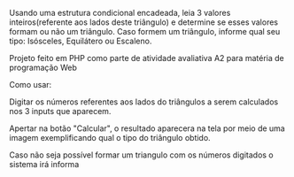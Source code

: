 Usando uma estrutura condicional encadeada, leia 3 valores inteiros(referente aos lados deste triângulo) 
e determine se esses valores formam ou não um triângulo. Caso formem um triângulo, informe qual seu tipo: Isósceles, Equilátero ou Escaleno.

Projeto feito em PHP como parte de atividade avaliativa A2 para matéria de programação Web

Como usar:

Digitar os números referentes aos lados do triângulos a serem calculados nos 3 inputs que aparecem.

Apertar na botão "Calcular", o resultado aparecera na tela por meio de uma imagem exemplificando qual o tipo do triângulo obtido.

Caso não seja possível formar um triangulo com os números digitados o sistema irá informa